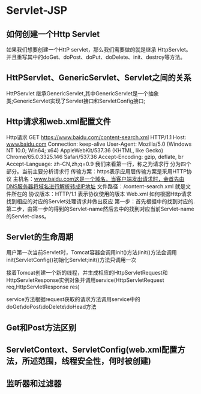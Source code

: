 # Servlet-JSP

## 如何创建一个Http Servlet
如果我们想要创建一个HttP servlet，那么我们需要做的就是继承 HttpServlet。并且重写其中的doGet、doPost、doPut、doDelete、init、destroy等方法。
## HttPServlet、GenericServlet、Servlet之间的关系
HttPServlet 继承GenericServlet,其中GenericServlet是一个抽象类;GenericServlet实现了Servlet接口和ServletConfig接口;

## Http请求和web.xml配置文件
Http请求
GET https://www.baidu.com/content-search.xml HTTP/1.1
Host: www.baidu.com
Connection: keep-alive
User-Agent: Mozilla/5.0 (Windows NT 10.0; Win64; x64) AppleWebKit/537.36 (KHTML, like Gecko) Chrome/65.0.3325.146 Safari/537.36
Accept-Encoding: gzip, deflate, br
Accept-Language: zh-CN,zh;q=0.9
我们来看第一行，称之为请求行 分为四个部分。当前主要分析请求行
传输方案：https表示应用层传输方案是采用HTTP协议
主机名：www.baidu.com这是一个域名，当客户端发出请求时，会首先由DNS服务器将域名进行解析转成IP地址
文件路径：/content-search.xml 就是文件所在的
协议版本：HTTP/1.1 表示协议使用的版本
Web.xml
如何根据Http请求找到相应的对应的Servlet处理请求并做出反应
第一步：首先根据<Servlet-mapping>中的<url-pattern>找到对应的<Servlet-name>.
第二步，由第一步的得到的Servlet-name然后去<Servlet>中的找到对应当前Servlet-name的Servlet-class。
## Servlet的生命周期
用户第一次当前Servlet时，Tomcat容器会调用init()方法(init()方法会调用init(ServletConfig))初始化Servlet;init()方法只调用一次

接着Tomcat创建一个新的线程，并生成相应的HttpServletRequest和HttpServletResponse实例对象并调用service(HttpServletRequest req,HttpServletResponse res)  

service方法根据request获取的请求方法调用service中的doGet\doPost\doDelete\doHead方法

## Get和Post方法区别

## ServletContext、ServletConfig(web.xml配置方法，所述范围，线程安全性，何时被创建)

## 监听器和过滤器
